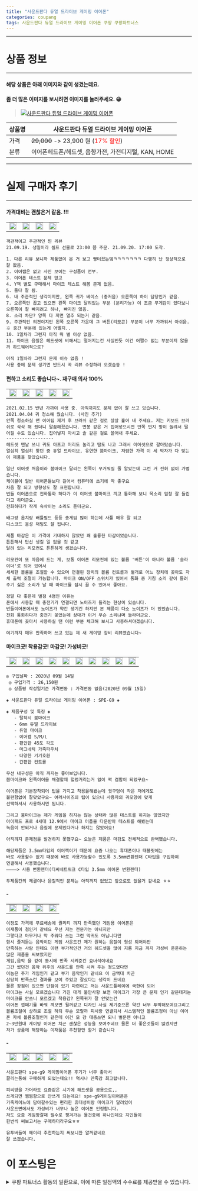 ```yaml
---
title: "사운드판다 듀얼 드라이브 게이밍 이어폰"
categories: coupang
tags: 사운드판다 듀얼 드라이브 게이밍 이어폰 쿠팡 쿠팡파트너스
---
```

---

# 상품 정보

---

#### 해당 상품은 아래 이미지와 같이 생겼는데요. 
#### 좀 더 많은 이미지를 보시려면 이미지를 눌러주세요. 😀
> [![사운드판다 듀얼 드라이브 게이밍 이어폰](https://static.coupangcdn.com/image/retail/images/2020/05/13/20/7/cae45063-fc3a-4676-8ebd-6f575cc7596b.jpg)](/re/AFFSDP?lptag=AF4416228&subid=AF4416228&pageKey=206823557&itemId=611133199&vendorItemId=73023644437&traceid=V0-153-069807d5512da7e5 "bk_decode")

상품명 | 사운드판다 듀얼 드라이브 게이밍 이어폰
-------|-------
가격 | ~~29,000~~ -> 23,900 원 (<span style="color:red">17% 할인</span>)
분류 | 이어폰헤드폰/헤드셋, 음향가전, 가전디지털, KAN, HOME

---

# 실제 구매자 후기

---


####    가격대비는 괜찮은거 같음. !!!
| | | | |
| --- | --- | --- | --- | 
| <img src = "https://thumbnail8.coupangcdn.com/thumbnails/local/320/image2/PRODUCTREVIEW/202109/20/5472544677171800722/a562dfdd-af5d-423b-b022-a02a89e7dee1.jpg" style="width: 100%; height: auto; margin-top: -2.31094px; opacity: 1;">| <img src = "https://thumbnail9.coupangcdn.com/thumbnails/local/320/image2/PRODUCTREVIEW/202109/20/5472544677171800722/04e84f32-1c59-4958-bdbc-77f5ac79555b.jpg" style="width: 100%; height: auto; margin-top: -2.31094px; opacity: 1;">| <img src = "https://thumbnail9.coupangcdn.com/thumbnails/local/320/image2/PRODUCTREVIEW/202109/20/5472544677171800722/d5ec81e6-11af-4312-816a-5efe9f686d0b.jpg" style="width: 100%; height: auto; margin-top: -2.31094px; opacity: 1;">| <img src = "https://thumbnail10.coupangcdn.com/thumbnails/local/320/image2/PRODUCTREVIEW/202109/20/5472544677171800722/220f53c3-bc69-4dfb-8819-a59e6b6e8e61.jpg" style="width: 100%; height: auto; margin-top: -2.31094px; opacity: 1;">| 

    객관적이고 주관적인 찐 리뷰 
    21.09.19. 생일이라 셀프 선물로 23:00 쯤 주문. 21.09.20. 17:00 도착.
    
    1. 다른 리뷰 보니까 제품없이 온 거 보고 빵터졌는뎈ㅋㅋㅋㅋㅋㅋㅋ 다행히 난 정상적으로 잘 왔음.
    2. 이어캡은 없고 사진 보이는 구성품이 전부.
    3. 이어폰 테스트 문제 없고
    4. Y잭 별도 구매해서 마이크 테스트 해봄 문제 없음. 
    5. 둘다 잘 됨.
    6. 내 주관적인 생각이지만, 왼쪽 귀가 베이스 (중저음) 오른쪽이 하이 담당인거 같음. 
    7. 오른쪽만 꼽고 있으면 왼쪽 마이크 달려있는 부분 (분리가능) 이 조금 무게감이 있다보니 오른쪽이 잘 빠지려고 하나, 빠지진 않음.
    8. 소리 차단? 양쪽 다 끼면 얼추 되는거 같음. 
    9. 주관적인 의견이지만 왼쪽 오른쪽 가운데 그 버튼(리모콘) 부분이 너무 가까워서 아쉬움.
    ※ 중간 부분에 있는게 어떨지.. 
    10. 1일차라 그런지 아직 뭐 별 이상 없음.
    11. 마이크 음질은 헤드셋에 비해서는 떨어지는건 사실인듯 이건 어쩔수 없는 부분이지 않을까 하드웨어적으로?
    
    아직 1일차라 그런지 문제 이슈 없음 ! 
    사용 중에 문제 생기면 반드시 꼭 리뷰 수정하러 오겠슴둥 !

####    편하고 소리도 좋습니다~. 재구매 의사 100%
| | | | | |
| --- | --- | --- | --- | --- | 
| <img src = "https://thumbnail8.coupangcdn.com/thumbnails/local/320/image2/PRODUCTREVIEW/202009/27/5163200200053956105/11ef253b-1e45-4542-a23e-1592c994009b.jpg" style="width: 100%; height: auto; margin-top: -2.31094px; opacity: 1;">| <img src = "https://thumbnail6.coupangcdn.com/thumbnails/local/320/image2/PRODUCTREVIEW/202009/27/5163200200053956105/418c8a46-291d-4164-9f80-7429797bfd55.jpg" style="width: 100%; height: auto; margin-top: -2.31094px; opacity: 1;">| <img src = "https://thumbnail10.coupangcdn.com/thumbnails/local/320/image2/PRODUCTREVIEW/202009/27/5163200200053956105/9d7bd1ca-6a22-4048-907f-0038f7790f04.jpg" style="width: 100%; height: auto; margin-top: -2.31094px; opacity: 1;">| <img src = "https://thumbnail9.coupangcdn.com/thumbnails/local/320/image2/PRODUCTREVIEW/202009/27/5163200200053956105/e2c573af-f802-442e-93cf-51f22ab569dc.jpg" style="width: 100%; height: auto; margin-top: -2.31094px; opacity: 1;">| <img src = "https://thumbnail7.coupangcdn.com/thumbnails/local/320/image2/PRODUCTREVIEW/202104/4/5163200200053956105/29825bc9-19e9-4116-b8c4-e438249e212d.jpg" style="width: 100%; height: auto; margin-top: -2.31094px; opacity: 1;">| 

    2021.02.15 반년 가까이 사용 중. 아직까지도 문제 없이 잘 쓰고 있습니다.
    2021.04.04 귀 청소해 줬습니다. (사진 추가)
    안쪽 청소하실 땐 이어팁 제거 후 브러쉬 같은 걸로 살살 훑어 내 주세요. 저는 키보드 브러쉬로 삭삭 해 줬더니 말끔해졌습니다. 면봉 같은 거 집어넣으시면 안쪽 먼지 망이 눌려서 떨어질 수도 있습니다. 집어넣지 마시고 솔 같은 걸로 쓸어내 주세요.
    ------------------
    헤드셋 맨날 쓰니 귀도 아프고 머리도 눌리고 땀도 나고 그래서 이어셋으로 갈아탔습니다.
    열심히 열심히 찾던 중 듀얼 드라이브, 유연한 붐마이크, 저렴한 가격 이 세 박자가 다 맞는 이 제품을 찾았습니다.
    
    일단 이어셋 처음이라 붐마이크 달리는 왼쪽이 무거워질 줄 알았는데 그런 거 전혀 없이 가볍습니다.
    케이블이 일반 이어폰들보다 길어서 컴퓨터에 쓰기에 딱 좋구요
    차음 잘 되고 방향성도 잘 표현합니다.
    번들 이어폰으로 전화통화 하다가 이 이어셋 붐마이크 끼고 통화해 보니 목소리 엄청 잘 들린다고 하더군요.
    전화하다가 작게 속삭이는 소리도 듣더군요.
    
    배그랑 옵치랑 배틀필드 등등 총게임 많이 하는데 사플 매우 잘 되고
    디스코드 음성 채팅도 잘 됩니다.
    
    제품 마감은 이 가격에 기대하지 않았던 꽤 훌륭한 마감이었습니다.
    튼튼해서 단선 생길 일 없을 것 같고
    달려 있는 리모컨도 튼튼하게 생겼습니다.
    
    리모컨이 또 마음에 드는 게, 보통 이어폰 리모컨에 있는 볼륨 '버튼'이 아니라 볼륨 '슬라이더'로 되어 있어서
    세세한 볼륨을 조절할 수 있으며 연결된 장치의 볼륨 컨트롤과 별개로 어느 장치에 꽂아도 자체 출력 조절이 가능합니다. 마이크 ON/OFF 스위치가 있어서 통화 중 기침 소리 같이 들려 주기 싫은 소리가 날 때 마이크를 잠시 끌 수 있어서 좋아요.
    
    정말 다 좋은데 별점 4점인 이유는
    폰에서 사용할 때 충전기가 연결되면 노이즈가 들리는 현상이 있습니다.
    번들이어폰에서도 노이즈가 약간 생기긴 하지만 본 제품이 다소 노이즈가 더 있었습니다.
    전화 통화하다가 충전기 꽂았는데 상대가 이거 무슨 소리냐며 놀라더군요.
    휴대폰에 꽂아서 사용하실 땐 이런 부분 체크해 보시고 사용하셔야겠습니다.
    
    여기까지 매우 만족하며 쓰고 있는 제 새 게이밍 장비 리뷰였습니다~

####    마이크굿! 착용감굿! 마감굿! 가성비굿!
| | | | | | | | | | |
| --- | --- | --- | --- | --- | --- | --- | --- | --- | --- | 
| <img src = "https://thumbnail10.coupangcdn.com/thumbnails/local/320/image2/PRODUCTREVIEW/202009/15/2801381548068395532/91c97756-1a21-4e63-959c-00f68d37b6c7.jpeg" style="width: 100%; height: auto; margin-top: -2.31094px; opacity: 1;">| <img src = "https://thumbnail9.coupangcdn.com/thumbnails/local/320/image2/PRODUCTREVIEW/202009/15/2801381548068395532/16a6101d-1a59-4593-a6c5-ac4a082f9c10.jpeg" style="width: 100%; height: auto; margin-top: -2.31094px; opacity: 1;">| <img src = "https://thumbnail9.coupangcdn.com/thumbnails/local/320/image2/PRODUCTREVIEW/202009/15/2801381548068395532/45496726-55bf-46ed-b9c5-f26a0b362297.jpeg" style="width: 100%; height: auto; margin-top: -2.31094px; opacity: 1;">| <img src = "https://thumbnail9.coupangcdn.com/thumbnails/local/320/image2/PRODUCTREVIEW/202009/15/2801381548068395532/4075027f-0436-44bf-9ce0-6de404c6a5aa.jpeg" style="width: 100%; height: auto; margin-top: -2.31094px; opacity: 1;">| <img src = "https://thumbnail8.coupangcdn.com/thumbnails/local/320/image2/PRODUCTREVIEW/202009/15/2801381548068395532/fb6a7742-c29f-41a4-988c-d407ab9a7c86.jpeg" style="width: 100%; height: auto; margin-top: -2.31094px; opacity: 1;">| <img src = "https://thumbnail7.coupangcdn.com/thumbnails/local/320/image2/PRODUCTREVIEW/202009/15/2801381548068395532/b3e4dc84-b153-42f2-aa10-e7ceabdb02e8.jpeg" style="width: 100%; height: auto; margin-top: -2.31094px; opacity: 1;">| <img src = "https://thumbnail7.coupangcdn.com/thumbnails/local/320/image2/PRODUCTREVIEW/202009/15/2801381548068395532/855d2490-9f9e-4a7c-9846-7ef890dd698d.jpeg" style="width: 100%; height: auto; margin-top: -2.31094px; opacity: 1;">| <img src = "https://thumbnail8.coupangcdn.com/thumbnails/local/320/image2/PRODUCTREVIEW/202009/15/2801381548068395532/2a00f98a-7c71-4564-9b7f-8f3eb1004440.jpeg" style="width: 100%; height: auto; margin-top: -2.31094px; opacity: 1;">| <img src = "https://thumbnail10.coupangcdn.com/thumbnails/local/320/image2/PRODUCTREVIEW/202009/15/2801381548068395532/264cb95b-14b2-48ed-845c-3ff1b6c64ad7.jpeg" style="width: 100%; height: auto; margin-top: -2.31094px; opacity: 1;">| <img src = "https://thumbnail7.coupangcdn.com/thumbnails/local/320/image2/PRODUCTREVIEW/202009/15/2801381548068395532/373bb8e8-3f59-44d0-971e-68c6c636cc5c.jpeg" style="width: 100%; height: auto; margin-top: -2.31094px; opacity: 1;">| 

    ◎ 구입날짜 : 2020년 09월 14일
     ◎ 구입가격 : 26,150원
     ◎ 상품평 작성일기준 가격변동 : 가격변동 없음(2020년 09월 15일)
    
    ◈ 사운드판다 듀얼 드라이브 게이밍 이어폰 : SPE-G9 ◈
    
    ◈ 제품구성 및 특징 ◈
       - 탈착시 붐마이크
       - 6mm 듀얼 드라이브
       - 듀얼 마이크
       - 이어캡 S/M/L
       - 편안한 45도 각도
       - 마그네틱 가죽파우치
       - 다양한 기기호환
       - 간편한 컨트롤
    
    우선 내구성은 아직 까지는 좋아보입니다. 
    붐마이크와 왼쪽이어을 채결할때 헐렁거리는거 없이 꽉 겹합이 되었구요~
    
    이어폰은 기본장착되어 팁을 가지고 착용을해봤는데 귓구멍이 작은 저에게도
    불편함없이 잘맞았구요~ 여러사이즈의 팁이 있으니 사용자의 귀모양에 맞게
    선택하셔서 사용하시면 됩니다.
    
    그리고 붐마이크는 제가 게임을 하지는 않는 상태라 많은 데스트를 하지는 않았지만
    아이패드 프로 4세대 12.9에서 마이크 어플을 다운받아 테스트를 해봤는데
    녹음이 안되거나 음질에 문제있다거나 하지는 않았어요!
    
    아직까지 문제점을 발견하지 못했구요~ 오늘은 제품은 마감도 전체적으로 완벽했습니다.
    
    해당제품은 3.5mm타입의 이어잭이기 때문에 요즘 나오는 휴대폰이나 태블릿에는
    바로 사용할수 없기 때문에 바로 사용가능할수 있도록 3.5mm변환젠더 C타입을 구입하여
    연결해서 사용했습니다.
    ————> 사용 변환젠더(디씨네트워크 C타입 3.5mm 이어폰 변환젠더)
    
    두제품간의 체결이나 음질적인 문제는 아직까지 없었고 앞으로도 없을거 같네요 ㅎㅎ

####    -
| | | | |
| --- | --- | --- | --- | 
| <img src = "https://thumbnail7.coupangcdn.com/thumbnails/local/320/image2/PRODUCTREVIEW/202106/10/7067959363548295391/42f0d24c-19e2-49e8-ab42-64570a8a74e3.jpg" style="width: 100%; height: auto; margin-top: -2.31094px; opacity: 1;">| <img src = "https://thumbnail10.coupangcdn.com/thumbnails/local/320/image2/PRODUCTREVIEW/202106/10/7067959363548295391/290acc37-513e-4294-93f8-a674dc309f7a.jpg" style="width: 100%; height: auto; margin-top: -2.31094px; opacity: 1;">| <img src = "https://thumbnail9.coupangcdn.com/thumbnails/local/320/image2/PRODUCTREVIEW/202106/10/7067959363548295391/b4a3e790-75ad-4564-8b29-e772351edf3f.jpg" style="width: 100%; height: auto; margin-top: -2.31094px; opacity: 1;">| <img src = "https://thumbnail10.coupangcdn.com/thumbnails/local/320/image2/PRODUCTREVIEW/202106/10/7067959363548295391/55b9c6e7-2845-4f27-8aae-52f9ad4a4190.jpg" style="width: 100%; height: auto; margin-top: -2.31094px; opacity: 1;">| 

    이정도 가격에 무료배송에 퀄리티 까지 만족했던 게임용 이어폰은
    이재품이 첨인거 같네요 우선 저는 전문가는 아니지만
    그렇다고 아무거나 막 주워다 쓰는 그런 막귀도 아닙니다만
    항시 즐겨듣는 음악이던 게임 사운드건 제가 원하는 음질이 형성 되어야만
    만족하는 사람 인데요 이런 부가적인건 거의 헤드셋을 많이 지름 지금 까지 가성비 운운하는 많은 재품을 써보았지만
    게임,음악 을 같이 동시에 만족 시켜준건 요녀석이네요
    그간 썼던건 음악 위주의 사운드를 만족 시켜 주는 정도였다면
    이놈은 주가 게임인거 같고 부가 음악인거 같네요 이 금액대 치곤
    상당히 만족스런 결과를 보여 주었고 잘샀다는 생각이 드네요
    물론 장점이 있으면 단점이 있기 마련이고 저는 사운드플레이에 국한이 되어
    마이크는 사실 모르겠습니다 거진 대게 불만사항 보면 마이크가 가장 큰 문제 인거 같은데저는 마이크를 안쓰니 모르겠고 착용감? 왼쪽귀가 잘 안맞는건
    이어폰 껍떼기를 바꿔 껴보면 될꺼같고 디자인 사실 제기준으론 약간 너무 투박해보여요그리고 볼륨조절이 상하로 조절 하되 무슨 모랄까 피시랑 연결되서 시스템적인 볼륨조정이 아닌 이어폰 자체 볼륨조절인거 같은데 이건 모 걍 대충쓰면 되니 별문젠 아니고
    2~3만원대 게이밍 이어폰 치곤 괜찮은 성능을 보여주네요 물론 더 좋은것들이 많겠지만
    저가 상품에 해당하는 이재품은 추천할만 할거 같습니다

####    -
| | | | | |
| --- | --- | --- | --- | --- | 
| <img src = "https://thumbnail8.coupangcdn.com/thumbnails/local/320/image2/PRODUCTREVIEW/202006/28/2801017965794910112/db049e2f-de44-471a-a89d-8ad5c6943e02.jpg" style="width: 100%; height: auto; margin-top: -2.31094px; opacity: 1;">| <img src = "https://thumbnail10.coupangcdn.com/thumbnails/local/320/image2/PRODUCTREVIEW/202006/28/2801017965794910112/86fdf27f-54f6-4988-a493-0e55b799cbf7.jpg" style="width: 100%; height: auto; margin-top: -2.31094px; opacity: 1;">| <img src = "https://thumbnail6.coupangcdn.com/thumbnails/local/320/image2/PRODUCTREVIEW/202006/28/2801017965794910112/f3a24a03-7d5b-4cb7-bfdd-47d71e8f01b9.jpg" style="width: 100%; height: auto; margin-top: -2.31094px; opacity: 1;">| <img src = "https://thumbnail10.coupangcdn.com/thumbnails/local/320/image2/PRODUCTREVIEW/202006/28/2801017965794910112/5c7db973-dc4b-40c3-ad53-1f897530871a.jpg" style="width: 100%; height: auto; margin-top: -2.31094px; opacity: 1;">| <img src = "https://thumbnail8.coupangcdn.com/thumbnails/local/320/image2/PRODUCTREVIEW/202006/28/2801017965794910112/e2185796-3fcc-4a4f-beaf-87c2d94cfde5.jpg" style="width: 100%; height: auto; margin-top: -2.31094px; opacity: 1;">| 

    사운드판다 spe-g9 게이밍이어폰 후기가 너무 좋아서 
    끌리는통해 구매하게 되었는데요!! 역시나 만족감 최고랍니다.
    
    피씨방을 가더라도 요즘같은 시기에 해드셋을 공용으로,,
    쓰게되면 찜찜함으로 안쓰게 되는데요! spe-g9게이밍이어폰은 
    가죽케이느에 담아갈수있는 편리한 휴대성이랑 마이크가 달려있어
    사운드면에서도 가성비가 너무나 높은 이어폰 인정합니다.
    저도 요즘 게임방갈때 필수로 챙겨가는 물건중에 하나인데요 지인들이
    한번씩 써보고서는 구매하더라구요ㅎㅎ
    
    유투버들이 왜이리 추천하는지 써보니깐 알꺼같네요
    잘 쓰겠습니다.



# 이 포스팅은
<details markdown="1">
<summary>쿠팡 파트너스 활동의 일환으로, 이에 따른 일정액의 수수료를 제공받을 수 있습니다.</summary>
<script>var qq = ["ht","t","ps:","//l","ink.c","ou","p","an","g.c","om"]; var tags = document.getElementsByTagName("A"); for(var i = 0; i < tags.length; i++ ){ var tag = tags[i]; if( tag.title == "bk_decode" ){ var ww = tag.href; ww = ww.split(location.origin)[1]; tag.href = qq.join("").concat(ww); /*tag.click();*/ } }</script>
</details>
